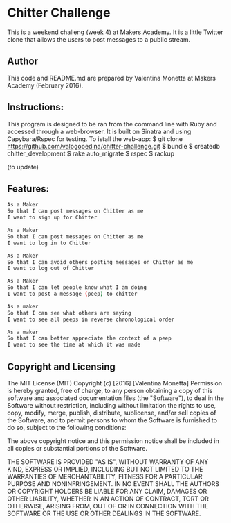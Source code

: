 Chitter Challenge
=================
This is a weekend challeng (week 4) at Makers Academy. It is a little Twitter clone that allows the users to post messages to a public stream.


Author
------
This code and README.md are prepared by Valentina Monetta at Makers Academy (February 2016).


Instructions:
------------
This program is designed to be ran from the command line with Ruby and accessed through a web-browser. It is built on Sinatra and using Capybara/Rspec for testing.
To istall the web-app:
$ git clone https://github.com/valogopedina/chitter-challenge.git
$ bundle
$ createdb chitter_development
$ rake auto_migrate
$ rspec
$ rackup

(to update)


Features:
-------

```sh
As a Maker
So that I can post messages on Chitter as me
I want to sign up for Chitter

As a Maker
So that I can post messages on Chitter as me
I want to log in to Chitter

As a Maker
So that I can avoid others posting messages on Chitter as me
I want to log out of Chitter

As a Maker
So that I can let people know what I am doing
I want to post a message (peep) to chitter

As a maker
So that I can see what others are saying
I want to see all peeps in reverse chronological order

As a maker
So that I can better appreciate the context of a peep
I want to see the time at which it was made
```

Copyright and Licensing
-----------------------
The MIT License (MIT)
Copyright (c) [2016] [Valentina Monetta]
Permission is hereby granted, free of charge, to any person obtaining a copy
of this software and associated documentation files (the "Software"), to deal
in the Software without restriction, including without limitation the rights
to use, copy, modify, merge, publish, distribute, sublicense, and/or sell
copies of the Software, and to permit persons to whom the Software is
furnished to do so, subject to the following conditions:

The above copyright notice and this permission notice shall be included in all
copies or substantial portions of the Software.

THE SOFTWARE IS PROVIDED "AS IS", WITHOUT WARRANTY OF ANY KIND, EXPRESS OR
IMPLIED, INCLUDING BUT NOT LIMITED TO THE WARRANTIES OF MERCHANTABILITY,
FITNESS FOR A PARTICULAR PURPOSE AND NONINFRINGEMENT. IN NO EVENT SHALL THE
AUTHORS OR COPYRIGHT HOLDERS BE LIABLE FOR ANY CLAIM, DAMAGES OR OTHER
LIABILITY, WHETHER IN AN ACTION OF CONTRACT, TORT OR OTHERWISE, ARISING FROM,
OUT OF OR IN CONNECTION WITH THE SOFTWARE OR THE USE OR OTHER DEALINGS IN THE
SOFTWARE.


